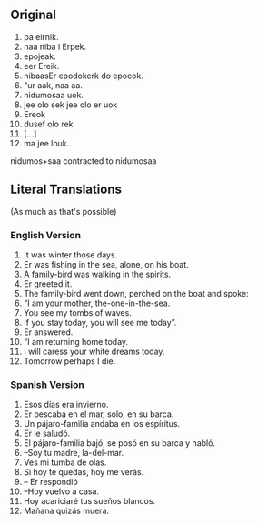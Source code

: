 ## Original

1. pa eirnik.  
2. naa niba i Erpek.  
3. epojeak.  
4. eer Ereik.  
5. nibaasEr epodokerk do epoeok. 
6. "ur aak, naa aa. 
7. nidumosaa uok.  
8.  jee olo sek jee olo er uok
9.   Ereok 
10.  dusef olo rek
11.  [...] 
12. ma jee louk..

nidumos+saa contracted to nidumosaa

## Literal Translations

(As much as that's possible)

### English Version

1. It was winter those days. 
2. Er was fishing in the sea, alone, on his boat. 
3. A family-bird was walking in the spirits. 
4. Er greeted it. 
5. The family-bird went down, perched on the boat and spoke: 
6. “I am your mother, the-one-in-the-sea. 
7. You see my tombs of waves. 
8. If you stay today, you will see me today”. 
9. Er answered. 
10. “I am returning home today. 
11. I will caress your white dreams today. 
12. Tomorrow perhaps I die.

### Spanish Version

1. Esos días era invierno. 
2. Er pescaba en el mar, solo, en su barca. 
3. Un pájaro-familia andaba en los espíritus. 
4. Er le saludó. 
5. El pájaro-familia bajó, se posó en su barca y habló. 
6. –Soy tu madre, la-del-mar. 
7. Ves mi tumba de olas. 
8. Si hoy te quedas, hoy me verás. 
9. – Er respondió 
10. –Hoy vuelvo a casa. 
11. Hoy acariciaré tus sueños blancos. 
12. Mañana quizás muera.
